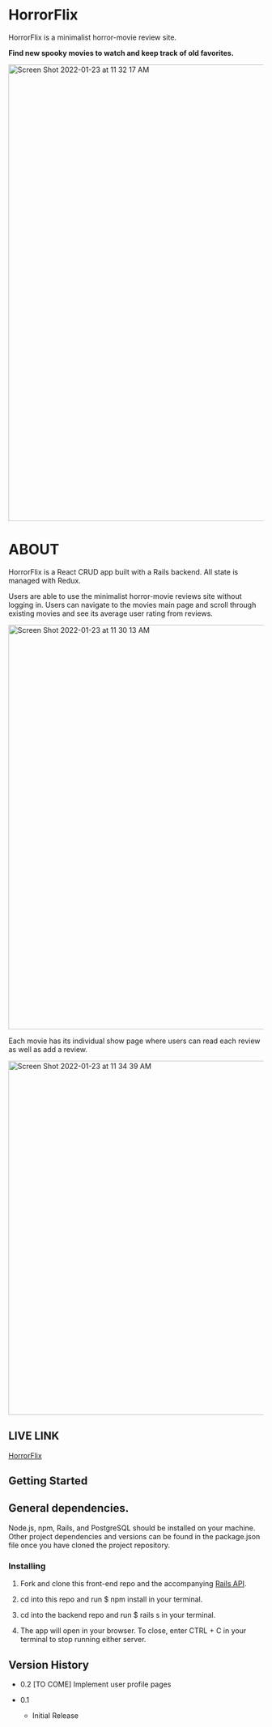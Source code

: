 #  HorrorFlix

HorrorFlix is a minimalist horror-movie review site. 

**Find new spooky movies to watch and keep track of old favorites.**

<img width="903" alt="Screen Shot 2022-01-23 at 11 32 17 AM" src="https://user-images.githubusercontent.com/38967615/150688477-ada5674f-788d-4b23-b120-dea2382af341.png">



#  ABOUT

HorrorFlix is a React CRUD app built with a Rails backend. All state is managed with Redux.

Users are able to use the minimalist horror-movie reviews site without logging in. Users can navigate to the movies main page and scroll through existing movies and see its average user rating from reviews. 

<img width="800" alt="Screen Shot 2022-01-23 at 11 30 13 AM" src="https://user-images.githubusercontent.com/38967615/150688243-2e8300fb-580c-40ad-a320-89f0b9790492.png">

Each movie has its individual show page where users can read each review as well as add a review. 

<img width="700" alt="Screen Shot 2022-01-23 at 11 34 39 AM" src="https://user-images.githubusercontent.com/38967615/150688335-ef2cd50b-d93f-4402-96ea-bfeda3316bad.png">


## LIVE LINK
[HorrorFlix](https://scarymovies.netlify.app/)

## Getting Started

## General dependencies.

Node.js, npm, Rails, and PostgreSQL should be installed on your machine. Other project dependencies and versions can be found in the package.json file once you have cloned the project repository.

### Installing

1. Fork and clone this front-end repo and the accompanying [Rails API](https://github.com/JLPinthecity/horror-movies-backend).

2. cd into this repo and run $ npm install in your terminal.

3. cd into the backend repo and run $ rails s in your terminal.

4. The app will open in your browser. To close, enter CTRL + C in your terminal to stop running either server.

## Version History

* 0.2 [TO COME]
  Implement user profile pages


* 0.1
    * Initial Release


